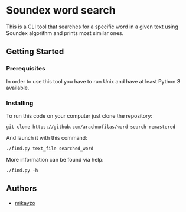 # Soundex word search

This is a CLI tool that searches for a specific word in a given text using Soundex algorithm and prints most similar ones. 

## Getting Started

### Prerequisites

In order to use this tool you have to run Unix and have at least Python 3 available.

### Installing

To run this code on your computer just clone the repository:

```
git clone https://github.com/arachnofilas/word-search-remastered
```

And launch it with this command:

```
./find.py text_file searched_word
```

More information can be found via help:

```
./find.py -h
```

## Authors

* [mikayzo](https://github.com/mikayzo)
